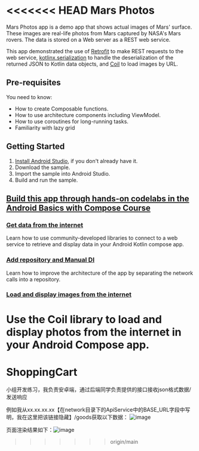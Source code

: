 <<<<<<< HEAD
Mars Photos
==================================

Mars Photos app is a demo app that shows actual images of Mars' surface. These images are
real-life photos from Mars captured by NASA's Mars rovers. The data is stored on a Web server
as a REST web service.

This app demonstrated the use of [Retrofit](https://square.github.io/retrofit/) to make REST requests to the web service, [kotlinx.serialization](https://github.com/Kotlin/kotlinx.serialization) to
handle the deserialization of the returned JSON to Kotlin data objects, and [Coil](https://coil-kt.github.io/coil/) to load images by URL.

Pre-requisites
--------------

You need to know:
- How to create Composable functions.
- How to use architecture components including ViewModel.
- How to use coroutines for long-running tasks.
- Familiarity with lazy grid

Getting Started
---------------

1. [Install Android Studio](https://developer.android.com/studio/install.html), if you don't already
   have it.
2. Download the sample.
3. Import the sample into Android Studio.
4. Build and run the sample.

## [Build this app through hands-on codelabs in the Android Basics with Compose Course](https://developer.android.com/courses/android-basics-compose/course)

### [Get data from the internet](https://developer.android.com/codelabs/basic-android-kotlin-compose-getting-data-internet)
Learn how to use community-developed libraries to connect to a web service to retrieve and display data in your Android Kotlin compose app. 

### [Add repository and Manual DI](https://developer.android.com/codelabs/basic-android-kotlin-compose-add-repository)
Learn how to improve the architecture of the app by separating the network calls into a repository.

### [Load and display images from the internet](https://developer.android.com/codelabs/basic-android-kotlin-compose-load-images)
Use the Coil library to load and display photos from the internet in your Android Compose app. 
=======
# ShoppingCart
小组开发练习，我负责安卓端，通过后端同学负责提供的接口接收json格式数据/发送响应

例如我从xx.xx.xx.xx【在network目录下的ApiService中的BASE_URL字段中写明，我在这里把该链接隐藏】/goods获取以下数据：
![image](https://github.com/zyx1025/ShoppingCart/assets/109834311/862610df-6e7d-42f4-bbd5-ab2796fcb64e)

页面渲染结果如下：![image](https://github.com/zyx1025/ShoppingCart/assets/109834311/d521c59e-664c-4a09-b39a-8495d846a356)


>>>>>>> origin/main
